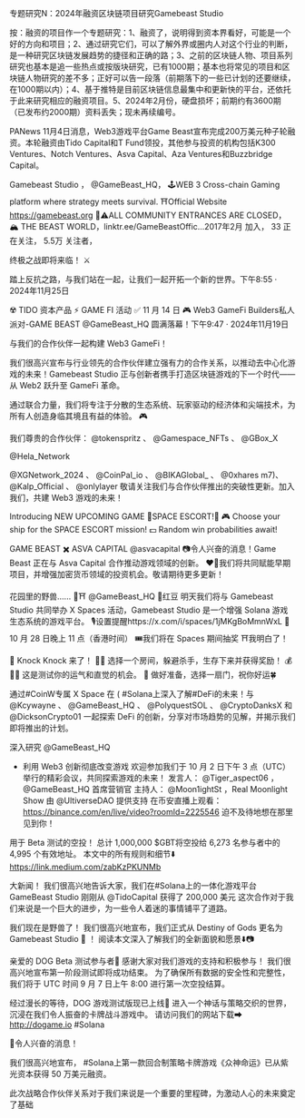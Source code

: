 专题研究N：2024年融资区块链项目研究Gamebeast Studio

按：融资的项目作一个专题研究：1、融资了，说明得到资本界看好，可能是一个好的方向和项目；2、通过研究它们，可以了解外界或圈内人对这个行业的判断，是一种研究区块链发展趋势的捷径和正确的路；3、之前的区块链人物、项目系列研究也基本是追一些热点或按版块研究，已有1000期；基本也将常见的项目和区块链人物研究的差不多；正好可以告一段落（前期落下的一些已计划的还要继续，在1000期以内）；4、基于推特是目前区块链信息最集中和更新快的平台，还依托于此来研究相应的融资项目。5、2024年2月份，硬盘损坏；前期约有3600期（已发布约2000期）资料丢失；现未再续编号。

PANews 11月4日消息，Web3游戏平台Game Beast宣布完成200万美元种子轮融资。本轮融资由Tido Capital和T Fund领投，其他参与投资的机构包括K300 Ventures、Notch Ventures、Asva Capital、Aza Ventures和Buzzbridge Capital。

Gamebeast Studio
，
@GameBeast_HQ，
🕹WEB 3 Cross-chain Gaming platform where strategy meets survival. ⛩Official Website https://gamebeast.org 🌌⚠️ALL COMMUNITY ENTRANCES ARE CLOSED，
🏔 THE BEAST WORLD，linktr.ee/GameBeastOffic…2017年2月 加入，
33 正在关注，
5.5万 关注者，


终极之战即将来临！ ⚔️

踏上反抗之路，与我们站在一起，让我们一起开拓一个新的世界。下午8:55 · 2024年11月25日

☢️ TIDO 资本产品
⚡️ GAME FI 活动
✅ 11 月 14 日
🎮 Web3 GameFi Builders私人派对-GAME BEAST 
@GameBeast_HQ
圆满落幕！下午9:47 · 2024年11月19日

与我们的合作伙伴一起构建 Web3 GameFi！

我们很高兴宣布与行业领先的合作伙伴建立强有力的合作关系，以推动去中心化游戏的未来！Gamebeast Studio 正与创新者携手打造区块链游戏的下一个时代——从 Web2 跃升至 GameFi 革命。

通过联合力量，我们将专注于分散的生态系统、玩家驱动的经济体和尖端技术，为所有人创造身临其境且有益的体验。 🎮

我们尊贵的合作伙伴：
@tokenspritz
 、 
@Gamespace_NFTs
 、 
@GBox_X
 
@Hela_Network
 
@XGNetwork_2024
 、 
@CoinPal_io
 、 
@BIKAGlobal_
 、 
@0xhares
 m7)、 
@Kalp_Official
 、 
@onlylayer
敬请关注我们与合作伙伴推出的突破性更新。加入我们，共建 Web3 游戏的未来！

Introducing NEW UPCOMING GAME
🌌SPACE ESCORT!🌌
🎮 Choose your ship for the SPACE ESCORT mission! 
💵 Random win probabilities await!

GAME BEAST ✖️ ASVA CAPITAL 
@asvacapital
📷令人兴奋的消息！Game Beast 正在与 Asva Capital 合作推动游戏领域的创新。
❤️‍🔥我们将共同赋能早期项目，并增强加密货币领域的投资机会。敬请期待更多更新！

花园里的野兽...... 🫎⛩️
@GameBeast_HQ
 🤝红豆
明天我们将与 Gamebeast Studio 共同举办 X Spaces 活动，Gamebeast Studio 是一个增强 Solana 游戏生态系统的游戏平台。
🎙️设置提醒https://x.com/i/spaces/1jMKgBoMmnWxL
📅 10 月 28 日晚上 11 点（香港时间）
🎟️我们将在 Spaces 期间抽奖
⛩️我明白了！

🚪 Knock Knock 来了！ 🚪🔪
选择一个房间，躲避杀手，生存下来并获得奖励！ 💰🏃‍♂️
这是测试你的运气和直觉的机会。 👀
做好准备，选择一扇门，祝你好运🍀

通过#CoinW专属 X Space 在 ( #Solana上深入了解#DeFi的未来！与
@Kcywayne
 、 
@GameBeast_HQ
 、 
@PolyquestSOL
 、 
@CryptoDanksX
和
@DicksonCrypto01
一起探索 DeFi 的创新，分享对市场趋势的见解，并揭示我们即将推出的计划。


深入研究
@GameBeast_HQ
 - 利用 Web3 创新彻底改变游戏
欢迎参加我们于 10 月 2 日下午 3 点（UTC）举行的精彩会议，共同探索游戏的未来！
发言人： 
@Tiger_aspect06
 ， 
@GameBeast_HQ
首席营销官
主持人： 
@Moon1ightSt
 ，Real Moonlight Show 由
@UltiverseDAO
提供支持
在币安直播上观看： https://binance.com/en/live/video?roomId=2225546
迫不及待地想在那里见到你！

用于 Beta 测试的空投！
总计 1,000,000 $GBT将空投给 6,273 名参与者中的 4,995 个有效地址。
本文中的所有规则和细节⬇️
https://link.medium.com/zabKzPKUNMb

大新闻！
我们很高兴地告诉大家，我们在#Solana上的一体化游戏平台 GameBeast Studio 刚刚从
@TidoCapital
获得了 200,000 美元
这次合作对于我们来说是一个巨大的进步，为一些令人着迷的事情铺平了道路。

我们现在是野兽了！
我们很高兴地宣布，我们正式从 Destiny of Gods 更名为 Gamebeast Studio 👹 ！
阅读本文深入了解我们的全新面貌和愿景⬇️📷

亲爱的 DOG Beta 测试参与者🫶
感谢大家对我们游戏的支持和积极参与！
我们很高兴地宣布第一阶段测试即将成功结束。
为了确保所有数据的安全性和完整性，我们将于 UTC 时间 9 月 7 日上午 8:00 进行第一次空投结算。

经过漫长的等待，DOG 游戏测试版现已上线🫡
进入一个神话与策略交织的世界，沉浸在我们令人振奋的卡牌战斗游戏中。
请访问我们的网站下载➡ http://dogame.io #Solana

🎉令人兴奋的消息！

我们很高兴地宣布， #Solana上第一款回合制策略卡牌游戏《众神命运》已从紫光资本获得 50 万美元融资。

此次战略合作伙伴关系对于我们来说是一个重要的里程碑，为激动人心的未来奠定了基础
